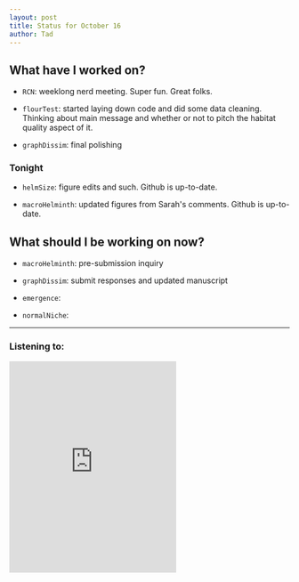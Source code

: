 ```yaml
---
layout: post 
title: Status for October 16 
author: Tad
---
```

 
## What have I worked on?
 
* `RCN`: weeklong nerd meeting. Super fun. Great folks. 

* `flourTest`: started laying down code and did some data cleaning. Thinking about main message and whether or not to pitch the habitat quality aspect of it.

* `graphDissim`: final polishing




### Tonight 


* `helmSize`: figure edits and such. Github is up-to-date.

* `macroHelminth`: updated figures from Sarah's comments. Github is up-to-date.




## What should I be working on now? 

* `macroHelminth`: pre-submission inquiry

* `graphDissim`: submit responses and updated manuscript

* `emergence`:

* `normalNiche`:


 
--- 
 
### Listening to: 

<iframe src='https://embed.spotify.com/?uri=spotify%3Atrack%3A6286SV1WGtdfairs7vqgQ3' width='300' height='380' frameborder='0' allowtransparency='true'></iframe> 

<i class='fa fa-code' style='color:pink'></i> 
